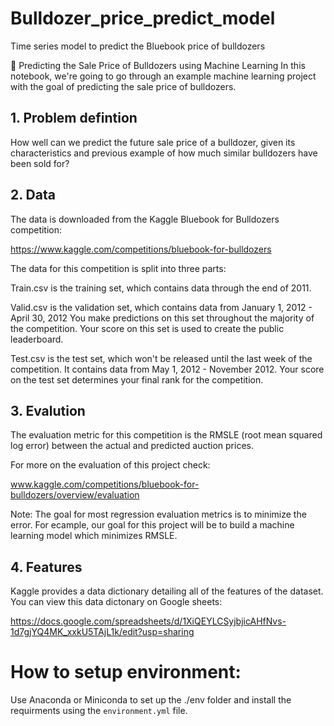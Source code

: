 # Bulldozer_price_predict_model
Time series model to predict the Bluebook price of bulldozers

🚜 Predicting the Sale Price of Bulldozers using Machine Learning
In this notebook, we're going to go through an example machine learning project with the goal of predicting the sale price of bulldozers.

## 1. Problem defintion
How well can we predict the future sale price of a bulldozer, given its characteristics and previous example of how much similar bulldozers have been sold for?

## 2. Data
The data is downloaded from the Kaggle Bluebook for Bulldozers competition:

https://www.kaggle.com/competitions/bluebook-for-bulldozers

The data for this competition is split into three parts:

Train.csv is the training set, which contains data through the end of 2011.

Valid.csv is the validation set, which contains data from January 1, 2012 - April 30, 2012 You make predictions on this set throughout the majority of the competition. Your score on this set is used to create the public leaderboard.

Test.csv is the test set, which won't be released until the last week of the competition. It contains data from May 1, 2012 - November 2012. Your score on the test set determines your final rank for the competition.

## 3. Evalution
The evaluation metric for this competition is the RMSLE (root mean squared log error) between the actual and predicted auction prices.

For more on the evaluation of this project check:

www.kaggle.com/competitions/bluebook-for-bulldozers/overview/evaluation

Note: The goal for most regression evaluation metrics is to minimize the error. For ecample, our goal for this project will be to build a machine learning model which minimizes RMSLE.

## 4. Features
Kaggle provides a data dictionary detailing all of the features of the dataset. You can view this data dictonary on Google sheets:

https://docs.google.com/spreadsheets/d/1XiQEYLCSyjbjicAHfNvs-1d7gjYQ4MK_xxkU5TAjL1k/edit?usp=sharing

# How to setup environment:

Use Anaconda or Miniconda to set up the ./env folder and install the requirments using the `environment.yml` file.
